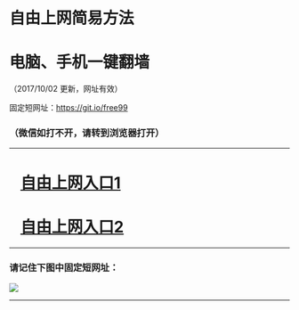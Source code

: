 ﻿# 自由上网简易方法

# 电脑、手机一键翻墙

（2017/10/02 更新，网址有效）

固定短网址：https://git.io/free99

### （微信如打不开，请转到浏览器打开）


***





# &nbsp;&nbsp; <a href="http://ft631428461.fwtz-zhenx1001.xyz/fwqtz01.html?t=1002001460 " target="_blank">自由上网入口1</a>
# &nbsp;&nbsp; <a href="http://ft1113630155.fw-tzzhen1002.xyz/fwqtz02.html?t=100200129958 " target="_blank">自由上网入口2</a>
***

### 请记住下图中固定短网址：

<img src="https://s3-us-west-2.amazonaws.com/fwq-1001/yjfq-20170905okok.png" /> 


***


